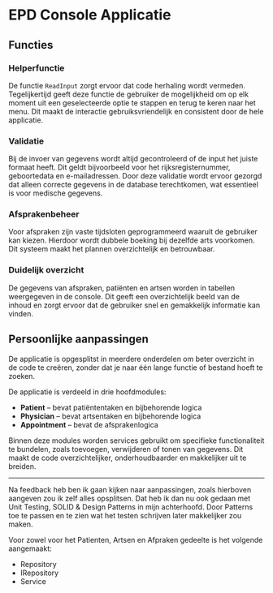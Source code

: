 # EPD Console Applicatie

## Functies

### Helperfunctie
De functie `ReadInput` zorgt ervoor dat code herhaling wordt vermeden. Tegelijkertijd geeft deze functie de gebruiker de mogelijkheid om op elk moment uit een geselecteerde optie te stappen en terug te keren naar het menu. Dit maakt de interactie gebruiksvriendelijk en consistent door de hele applicatie.

### Validatie
Bij de invoer van gegevens wordt altijd gecontroleerd of de input het juiste formaat heeft. Dit geldt bijvoorbeeld voor het rijksregisternummer, geboortedata en e-mailadressen. Door deze validatie wordt ervoor gezorgd dat alleen correcte gegevens in de database terechtkomen, wat essentieel is voor medische gegevens.

### Afsprakenbeheer
Voor afspraken zijn vaste tijdsloten geprogrammeerd waaruit de gebruiker kan kiezen. Hierdoor wordt dubbele boeking bij dezelfde arts voorkomen. Dit systeem maakt het plannen overzichtelijk en betrouwbaar.

### Duidelijk overzicht
De gegevens van afspraken, patiënten en artsen worden in tabellen weergegeven in de console. Dit geeft een overzichtelijk beeld van de inhoud en zorgt ervoor dat de gebruiker snel en gemakkelijk informatie kan vinden.

## Persoonlijke aanpassingen
De applicatie is opgesplitst in meerdere onderdelen om beter overzicht in de code te creëren, zonder dat je naar één lange functie of bestand hoeft te zoeken.  

De applicatie is verdeeld in drie hoofdmodules:

- **Patient** – bevat patiëntentaken en bijbehorende logica  
- **Physician** – bevat artsentaken en bijbehorende logica  
- **Appointment** – bevat de afsprakenlogica  

Binnen deze modules worden services gebruikt om specifieke functionaliteit te bundelen, zoals toevoegen, verwijderen of tonen van gegevens. Dit maakt de code overzichtelijker, onderhoudbaarder en makkelijker uit te breiden.

--------------------------------------------

Na feedback heb ben ik gaan kijken naar aanpassingen, zoals hierboven aangeven zou ik zelf alles opsplitsen. Dat heb ik dan nu ook gedaan met Unit Testing, SOLID & Design Patterns in mijn achterhoofd.
Door Patterns toe te passen en te zien wat het testen schrijven later makkelijker zou maken.

Voor zowel voor het Patienten, Artsen en Afpraken gedeelte is het volgende aangemaakt:
- Repository
- IRepository
- Service 
